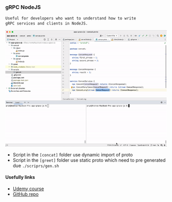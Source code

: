 ### gRPC NodeJS

```text
Useful for developers who want to understand how to write 
gRPC services and clients in NodeJS.
```

![Alt Text](./demo.gif)


* Script in the `[concat]` folder use dynamic import of proto
* Script in the `[greet]` folder use static proto which need to pre generated due `./scriprs/gen.sh`


#### Usefully links
* [Udemy course](https://ciklum.udemy.com/course/grpc-nodejs)
* [GitHub repo](https://github.com/Clement-Jean/grpc-node-js-course)